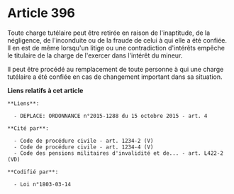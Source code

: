 # Article 396

Toute charge tutélaire peut être retirée en raison de l'inaptitude, de la négligence, de l'inconduite ou de la fraude de
celui à qui elle a été confiée. Il en est de même lorsqu'un litige ou une contradiction d'intérêts empêche le titulaire de la
charge de l'exercer dans l'intérêt du mineur.

Il peut être procédé au remplacement de toute personne à qui une charge tutélaire a été confiée en cas de changement
important dans sa situation.

**Liens relatifs à cet article**

	**Liens**:

	  - DEPLACE: ORDONNANCE n°2015-1288 du 15 octobre 2015 - art. 4

	**Cité par**:

	  - Code de procédure civile - art. 1234-2 (V)
	  - Code de procédure civile - art. 1234-4 (V)
	  - Code des pensions militaires d'invalidité et de... - art. L422-2 (VD)

	**Codifié par**:

	  - Loi n°1803-03-14
